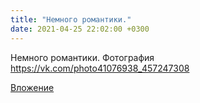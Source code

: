 ```yaml
---
title: "Немного романтики."
date: 2021-04-25 22:02:00 +0300
---
```


Немного романтики.
Фотография
https://vk.com/photo41076938_457247308

[Вложение](https://vk.com/photo41076938_457247308)
